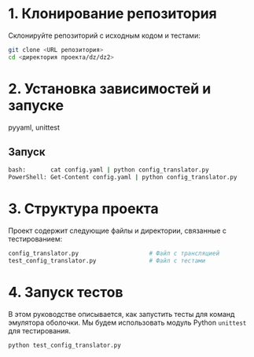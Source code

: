 # 1. Клонирование репозитория

Склонируйте репозиторий с исходным кодом и тестами:

```bash
git clone <URL репозитория>
cd <директория проекта/dz/dz2>
```

# 2. Установка зависимостей и запуске
pyyaml, unittest

## Запуск
```bash
bash:       cat config.yaml | python config_translator.py
PowerShell: Get-Content config.yaml | python config_translator.py
```

# 3. Структура проекта
Проект содержит следующие файлы и директории, связанные с тестированием:
```bash
config_translator.py                    # Файл с трансляцией
test_config_translator.py               # Файл с тестами
```

# 4. Запуск тестов
В этом руководстве описывается, как запустить тесты для команд эмулятора оболочки. Мы будем использовать модуль Python `unittest` для тестирования.
```bash
python test_config_translator.py
```
